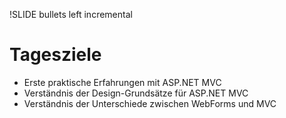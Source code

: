 !SLIDE bullets left incremental
# Tagesziele #

* Erste praktische Erfahrungen mit ASP.NET MVC
* Verständnis der Design-Grundsätze für ASP.NET&#160;MVC
* Verständnis der Unterschiede zwischen WebForms und MVC
